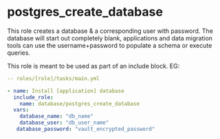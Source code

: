 # postgres_create_database

This role creates a database & a corresponding user with password.
The database will start out completely blank, applications and
data migration tools can use the username+password to populate
a schema or execute queries.

This role is meant to be used as part of an include block. EG:
```yaml
-- roles/[role]/tasks/main.yml

- name: Install [application] database
  include_role:
    name: database/postgres_create_database
  vars:
    database_name: "db_name"
    database_user: "db_user_name"
   database_password: "vault_encrypted_password"
```
